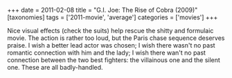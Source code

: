 +++
date = 2011-02-08
title = "G.I. Joe: The Rise of Cobra (2009)"
[taxonomies]
tags = ['2011-movie', 'average']
categories = ['movies']
+++

Nice visual effects (check the suits) help rescue the shitty and
formulaic movie. The action is rather too loud, but the Paris chase
sequence deserves praise. I wish a better lead actor was chosen; I wish
there wasn't no past romantic connection with him and the lady; I wish
there wan't no past connection between the two best fighters: the
villainous one and the silent one. These are all badly-handled.
